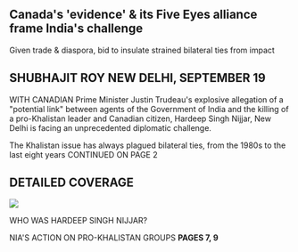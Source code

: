 ## Canada's 'evidence' & its Five Eyes alliance frame India's challenge

Given trade & diaspora, bid to insulate strained bilateral ties from impact

## SHUBHAJIT ROY NEW DELHI, SEPTEMBER 19

WITH CANADIAN Prime Minister Justin Trudeau's explosive allegation of a "potential link" between agents of the Government of India and the killing of a pro-Khalistan leader and Canadian citizen, Hardeep Singh Nijjar, New Delhi is facing an unprecedented diplomatic challenge.

The Khalistan issue has always plagued bilateral ties, from the 1980s to the last eight years CONTINUED ON PAGE 2

## DETAILED COVERAGE

![](_page_0_Picture_6.jpeg)

WHO WAS HARDEEP SINGH NIJJAR?

NIA'S ACTION ON PRO-KHALISTAN GROUPS **PAGES 7, 9**